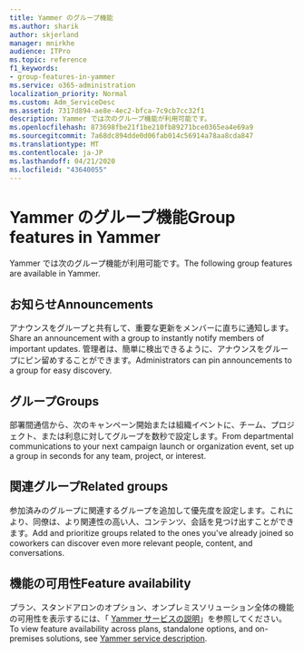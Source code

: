 ```yaml
---
title: Yammer のグループ機能
ms.author: sharik
author: skjerland
manager: mnirkhe
audience: ITPro
ms.topic: reference
f1_keywords:
- group-features-in-yammer
ms.service: o365-administration
localization_priority: Normal
ms.custom: Adm_ServiceDesc
ms.assetid: 7317d894-ae8e-4ec2-bfca-7c9cb7cc32f1
description: Yammer では次のグループ機能が利用可能です。
ms.openlocfilehash: 873698fbe21f1be210fb89271bce0365ea4e69a9
ms.sourcegitcommit: 7a68dc894dde0d06fab014c56914a78aa8cda847
ms.translationtype: MT
ms.contentlocale: ja-JP
ms.lasthandoff: 04/21/2020
ms.locfileid: "43640055"
---
```

# <a name="group-features-in-yammer"></a><span data-ttu-id="1d0e1-103">Yammer のグループ機能</span><span class="sxs-lookup"><span data-stu-id="1d0e1-103">Group features in Yammer</span></span>

<span data-ttu-id="1d0e1-104">Yammer では次のグループ機能が利用可能です。</span><span class="sxs-lookup"><span data-stu-id="1d0e1-104">The following group features are available in Yammer.</span></span>
  
## <a name="announcements"></a><span data-ttu-id="1d0e1-105">お知らせ</span><span class="sxs-lookup"><span data-stu-id="1d0e1-105">Announcements</span></span>

<span data-ttu-id="1d0e1-106">アナウンスをグループと共有して、重要な更新をメンバーに直ちに通知します。</span><span class="sxs-lookup"><span data-stu-id="1d0e1-106">Share an announcement with a group to instantly notify members of important updates.</span></span> <span data-ttu-id="1d0e1-107">管理者は、簡単に検出できるように、アナウンスをグループにピン留めすることができます。</span><span class="sxs-lookup"><span data-stu-id="1d0e1-107">Administrators can pin announcements to a group for easy discovery.</span></span>
  
## <a name="groups"></a><span data-ttu-id="1d0e1-108">グループ</span><span class="sxs-lookup"><span data-stu-id="1d0e1-108">Groups</span></span>

<span data-ttu-id="1d0e1-109">部署間通信から、次のキャンペーン開始または組織イベントに、チーム、プロジェクト、または利息に対してグループを数秒で設定します。</span><span class="sxs-lookup"><span data-stu-id="1d0e1-109">From departmental communications to your next campaign launch or organization event, set up a group in seconds for any team, project, or interest.</span></span>
  
## <a name="related-groups"></a><span data-ttu-id="1d0e1-110">関連グループ</span><span class="sxs-lookup"><span data-stu-id="1d0e1-110">Related groups</span></span>

<span data-ttu-id="1d0e1-111">参加済みのグループに関連するグループを追加して優先度を設定します。これにより、同僚は、より関連性の高い人、コンテンツ、会話を見つけ出すことができます。</span><span class="sxs-lookup"><span data-stu-id="1d0e1-111">Add and prioritize groups related to the ones you've already joined so coworkers can discover even more relevant people, content, and conversations.</span></span>
  
## <a name="feature-availability"></a><span data-ttu-id="1d0e1-112">機能の可用性</span><span class="sxs-lookup"><span data-stu-id="1d0e1-112">Feature availability</span></span>

<span data-ttu-id="1d0e1-113">プラン、スタンドアロンのオプション、オンプレミスソリューション全体の機能の可用性を表示するには、「 [Yammer サービスの説明](yammer-service-description.md)」を参照してください。</span><span class="sxs-lookup"><span data-stu-id="1d0e1-113">To view feature availability across plans, standalone options, and on-premises solutions, see [Yammer service description](yammer-service-description.md).</span></span>
  